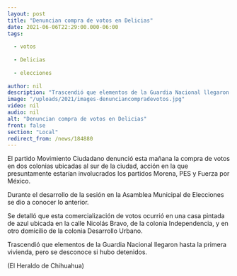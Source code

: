 ```yaml
---
layout: post
title: "Denuncian compra de votos en Delicias"
date: 2021-06-06T22:29:00.000-06:00
tags:
  
  - votos
  
  - Delicias
  
  - elecciones
  
author: nil
description: "Trascendió que elementos de la Guardia Nacional llegaron hasta una vivienda"
image: "/uploads/2021/images-denunciancompradevotos.jpg"
video: nil
audio: nil
alt: "Denuncian compra de votos en Delicias"
front: false
section: "Local"
redirect_from: /news/184880
---
```


El partido Movimiento Ciudadano denunció esta mañana la compra de votos en dos colonias ubicadas al sur de la ciudad, acción en la que presuntamente estarían involucrados los partidos Morena, PES y Fuerza por México.

Durante el desarrollo de la sesión en la Asamblea Municipal de Elecciones se dio a conocer lo anterior.

Se detalló que esta comercialización de votos ocurrió en una casa pintada de azul ubicada en la calle Nicolás Bravo, de la colonia Independencia, y en otro domicilio de la colonia Desarrollo Urbano.

Trascendió que elementos de la Guardia Nacional llegaron hasta la primera vivienda, pero se desconoce si hubo detenidos.

(El Heraldo de Chihuahua)